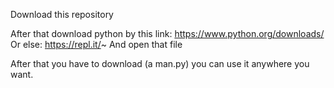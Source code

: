 
Download this repository



After that download python by this link:
https://www.python.org/downloads/
Or else:
https://repl.it/~
And open that file




After that you have to download (a man.py)
you can use it anywhere you want.



